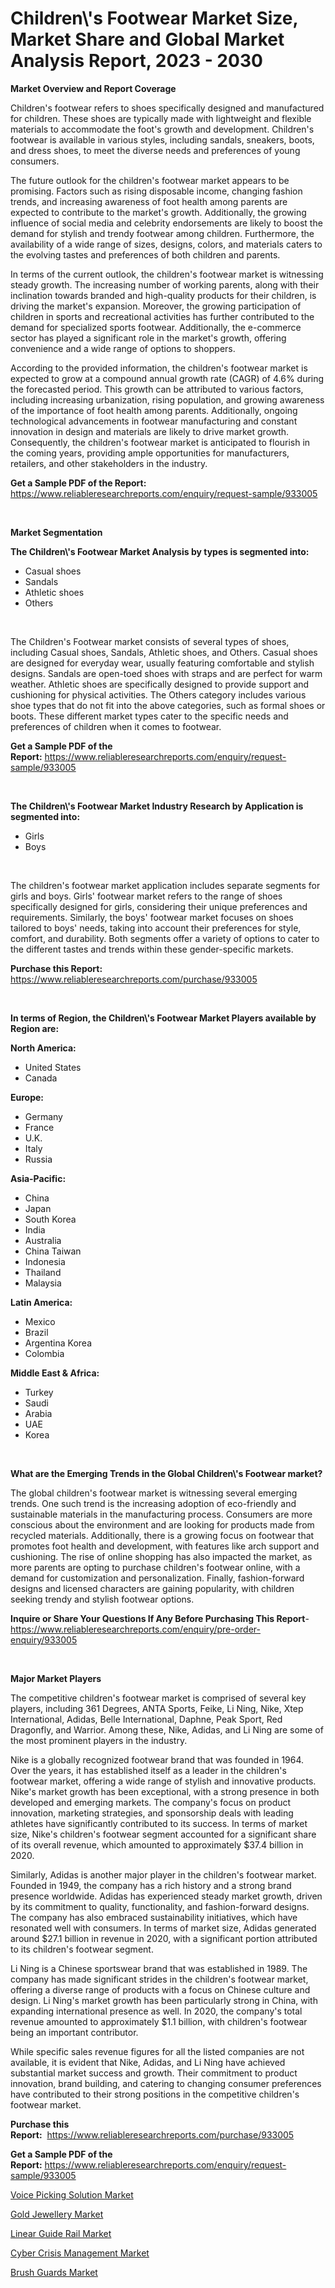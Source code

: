 <p><h1>Children\'s Footwear Market Size, Market Share and Global Market Analysis Report, 2023 - 2030</h1></p><p><strong>Market Overview and Report Coverage</strong></p>
<p><p>Children's footwear refers to shoes specifically designed and manufactured for children. These shoes are typically made with lightweight and flexible materials to accommodate the foot's growth and development. Children's footwear is available in various styles, including sandals, sneakers, boots, and dress shoes, to meet the diverse needs and preferences of young consumers.</p><p>The future outlook for the children's footwear market appears to be promising. Factors such as rising disposable income, changing fashion trends, and increasing awareness of foot health among parents are expected to contribute to the market's growth. Additionally, the growing influence of social media and celebrity endorsements are likely to boost the demand for stylish and trendy footwear among children. Furthermore, the availability of a wide range of sizes, designs, colors, and materials caters to the evolving tastes and preferences of both children and parents.</p><p>In terms of the current outlook, the children's footwear market is witnessing steady growth. The increasing number of working parents, along with their inclination towards branded and high-quality products for their children, is driving the market's expansion. Moreover, the growing participation of children in sports and recreational activities has further contributed to the demand for specialized sports footwear. Additionally, the e-commerce sector has played a significant role in the market's growth, offering convenience and a wide range of options to shoppers.</p><p>According to the provided information, the children's footwear market is expected to grow at a compound annual growth rate (CAGR) of 4.6% during the forecasted period. This growth can be attributed to various factors, including increasing urbanization, rising population, and growing awareness of the importance of foot health among parents. Additionally, ongoing technological advancements in footwear manufacturing and constant innovation in design and materials are likely to drive market growth. Consequently, the children's footwear market is anticipated to flourish in the coming years, providing ample opportunities for manufacturers, retailers, and other stakeholders in the industry.</p></p>
<p><strong>Get a Sample PDF of the Report:</strong> <a href="https://www.reliableresearchreports.com/enquiry/request-sample/933005">https://www.reliableresearchreports.com/enquiry/request-sample/933005</a></p>
<p>&nbsp;</p>
<p><strong>Market Segmentation</strong></p>
<p><strong>The Children\'s Footwear Market Analysis by types is segmented into:</strong></p>
<p><ul><li>Casual shoes</li><li>Sandals</li><li>Athletic shoes</li><li>Others</li></ul></p>
<p>&nbsp;</p>
<p><p>The Children's Footwear market consists of several types of shoes, including Casual shoes, Sandals, Athletic shoes, and Others. Casual shoes are designed for everyday wear, usually featuring comfortable and stylish designs. Sandals are open-toed shoes with straps and are perfect for warm weather. Athletic shoes are specifically designed to provide support and cushioning for physical activities. The Others category includes various shoe types that do not fit into the above categories, such as formal shoes or boots. These different market types cater to the specific needs and preferences of children when it comes to footwear.</p></p>
<p><strong>Get a Sample PDF of the Report:</strong>&nbsp;<a href="https://www.reliableresearchreports.com/enquiry/request-sample/933005">https://www.reliableresearchreports.com/enquiry/request-sample/933005</a></p>
<p>&nbsp;</p>
<p><strong>The Children\'s Footwear Market Industry Research by Application is segmented into:</strong></p>
<p><ul><li>Girls</li><li>Boys</li></ul></p>
<p>&nbsp;</p>
<p><p>The children's footwear market application includes separate segments for girls and boys. Girls' footwear market refers to the range of shoes specifically designed for girls, considering their unique preferences and requirements. Similarly, the boys' footwear market focuses on shoes tailored to boys' needs, taking into account their preferences for style, comfort, and durability. Both segments offer a variety of options to cater to the different tastes and trends within these gender-specific markets.</p></p>
<p><strong>Purchase this Report:</strong>&nbsp; <a href="https://www.reliableresearchreports.com/purchase/933005">https://www.reliableresearchreports.com/purchase/933005</a></p>
<p>&nbsp;</p>
<p><strong>In terms of Region, the Children\'s Footwear Market Players available by Region are:</strong></p>
<p>
    <p> <strong> North America: </strong>
        <ul>
            <li>United States</li>
            <li>Canada</li>
        </ul>
        </p> 
    <p> <strong> Europe: </strong>
        <ul>
            <li>Germany</li>
            <li>France</li>
            <li>U.K.</li>
            <li>Italy</li>
            <li>Russia</li>
        </ul>
        </p> 
    <p> <strong> Asia-Pacific: </strong>
        <ul>
            <li>China</li>
            <li>Japan</li>
            <li>South Korea</li>
            <li>India</li>
            <li>Australia</li>
            <li>China Taiwan</li>
            <li>Indonesia</li>
            <li>Thailand</li>
            <li>Malaysia</li>
        </ul>
        </p> 
    <p> <strong> Latin America: </strong>
        <ul>
            <li>Mexico</li>
            <li>Brazil</li>
            <li>Argentina Korea</li>
            <li>Colombia</li>
        </ul>
        </p> 
    <p> <strong> Middle East & Africa: </strong>
        <ul>
            <li>Turkey</li>
            <li>Saudi</li>
            <li>Arabia</li>
            <li>UAE</li>
            <li>Korea</li>
        </ul>
    </p>
    </p>
<p>&nbsp;</p>
<p><strong>What are the Emerging Trends in the Global Children\'s Footwear market?</strong></p>
<p><p>The global children's footwear market is witnessing several emerging trends. One such trend is the increasing adoption of eco-friendly and sustainable materials in the manufacturing process. Consumers are more conscious about the environment and are looking for products made from recycled materials. Additionally, there is a growing focus on footwear that promotes foot health and development, with features like arch support and cushioning. The rise of online shopping has also impacted the market, as more parents are opting to purchase children's footwear online, with a demand for customization and personalization. Finally, fashion-forward designs and licensed characters are gaining popularity, with children seeking trendy and stylish footwear options.</p></p>
<p><strong>Inquire or Share Your Questions If Any Before Purchasing This Report</strong>- <a href="https://www.reliableresearchreports.com/enquiry/pre-order-enquiry/933005">https://www.reliableresearchreports.com/enquiry/pre-order-enquiry/933005</a></p>
<p>&nbsp;</p>
<p><strong>Major Market Players</strong></p>
<p><p>The competitive children's footwear market is comprised of several key players, including 361 Degrees, ANTA Sports, Feike, Li Ning, Nike, Xtep International, Adidas, Belle International, Daphne, Peak Sport, Red Dragonfly, and Warrior. Among these, Nike, Adidas, and Li Ning are some of the most prominent players in the industry.</p><p>Nike is a globally recognized footwear brand that was founded in 1964. Over the years, it has established itself as a leader in the children's footwear market, offering a wide range of stylish and innovative products. Nike's market growth has been exceptional, with a strong presence in both developed and emerging markets. The company's focus on product innovation, marketing strategies, and sponsorship deals with leading athletes have significantly contributed to its success. In terms of market size, Nike's children's footwear segment accounted for a significant share of its overall revenue, which amounted to approximately $37.4 billion in 2020.</p><p>Similarly, Adidas is another major player in the children's footwear market. Founded in 1949, the company has a rich history and a strong brand presence worldwide. Adidas has experienced steady market growth, driven by its commitment to quality, functionality, and fashion-forward designs. The company has also embraced sustainability initiatives, which have resonated well with consumers. In terms of market size, Adidas generated around $27.1 billion in revenue in 2020, with a significant portion attributed to its children's footwear segment.</p><p>Li Ning is a Chinese sportswear brand that was established in 1989. The company has made significant strides in the children's footwear market, offering a diverse range of products with a focus on Chinese culture and design. Li Ning's market growth has been particularly strong in China, with expanding international presence as well. In 2020, the company's total revenue amounted to approximately $1.1 billion, with children's footwear being an important contributor.</p><p>While specific sales revenue figures for all the listed companies are not available, it is evident that Nike, Adidas, and Li Ning have achieved substantial market success and growth. Their commitment to product innovation, brand building, and catering to changing consumer preferences have contributed to their strong positions in the competitive children's footwear market.</p></p>
<p><strong>Purchase this Report:</strong>&nbsp;&nbsp;<a href="https://www.reliableresearchreports.com/purchase/933005">https://www.reliableresearchreports.com/purchase/933005</a></p>
<p></p>
<p><strong>Get a Sample PDF of the Report:</strong>&nbsp;<a href="https://www.reliableresearchreports.com/enquiry/request-sample/933005">https://www.reliableresearchreports.com/enquiry/request-sample/933005</a></p>
<p><p><a href="https://medium.com/@donaldmendez2018/voice-picking-solution-market-size-growth-forecast-2023-2030-172bb9295d33">Voice Picking Solution Market</a></p><p><a href="https://issuu.com/reportprime-2/docs/gold-jewellery-market-size-2030.pptx?fr=xKAE9_zU1NQ">Gold Jewellery Market</a></p><p><a href="https://www.reportprime.com/linear-guide-rail-r7241">Linear Guide Rail Market</a></p><p><a href="https://medium.com/@randyrose31/cyber-crisis-management-market-size-growth-forecast-2023-2030-7b656e4f30f4">Cyber Crisis Management Market</a></p><p><a href="https://www.linkedin.com/pulse/brush-guards-market-size-share-global-analysis-report-mvbbe/">Brush Guards Market</a></p></p>